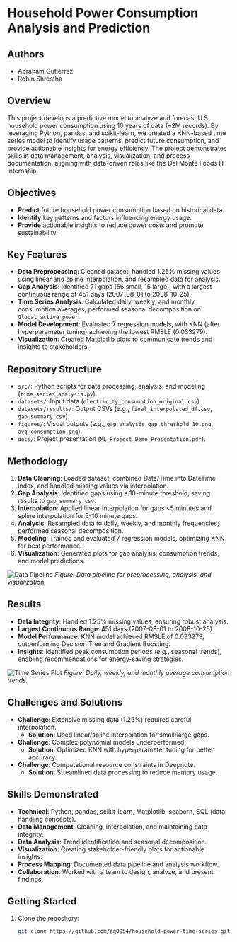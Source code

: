 # Household Power Consumption Analysis and Prediction

## Authors

- Abraham Gutierrez
- Robin Shrestha

## Overview
This project develops a predictive model to analyze and forecast U.S. household power consumption using 10 years of data (~2M records). By leveraging Python, pandas, and scikit-learn, we created a KNN-based time series model to identify usage patterns, predict future consumption, and provide actionable insights for energy efficiency. The project demonstrates skills in data management, analysis, visualization, and process documentation, aligning with data-driven roles like the Del Monte Foods IT internship.

## Objectives
- **Predict** future household power consumption based on historical data.
- **Identify** key patterns and factors influencing energy usage.
- **Provide** actionable insights to reduce power costs and promote sustainability.

## Key Features
- **Data Preprocessing**: Cleaned dataset, handled 1.25% missing values using linear and spline interpolation, and resampled data for analysis.
- **Gap Analysis**: Identified 71 gaps (56 small, 15 large), with a largest continuous range of 451 days (2007-08-01 to 2008-10-25).
- **Time Series Analysis**: Calculated daily, weekly, and monthly consumption averages; performed seasonal decomposition on `Global_active_power`.
- **Model Development**: Evaluated 7 regression models, with KNN (after hyperparameter tuning) achieving the lowest RMSLE (0.033279).
- **Visualization**: Created Matplotlib plots to communicate trends and insights to stakeholders.

## Repository Structure
- `src/`: Python scripts for data processing, analysis, and modeling (`time_series_analysis.py`).
- `datasets/`: Input data (`electricity_consumption_original.csv`).
- `datasets/results/`: Output CSVs (e.g., `final_interpolated_df.csv`, `gap_summary.csv`).
- `figures/`: Visual outputs (e.g., `gap_analysis_gap_threshold_10.png`, `avg_consumption.png`).
- `docs/`: Project presentation (`ML_Project_Demo_Presentation.pdf`).

## Methodology
1. **Data Cleaning**: Loaded dataset, combined Date/Time into DateTime index, and handled missing values via interpolation.
2. **Gap Analysis**: Identified gaps using a 10-minute threshold, saving results to `gap_summary.csv`.
3. **Interpolation**: Applied linear interpolation for gaps <5 minutes and spline interpolation for 5-10 minute gaps.
4. **Analysis**: Resampled data to daily, weekly, and monthly frequencies; performed seasonal decomposition.
5. **Modeling**: Trained and evaluated 7 regression models, optimizing KNN for best performance.
6. **Visualization**: Generated plots for gap analysis, consumption trends, and model predictions.

![Data Pipeline](data_pipeline_flowchart.png)
*Figure: Data pipeline for preprocessing, analysis, and visualization.*

## Results
- **Data Integrity**: Handled 1.25% missing values, ensuring robust analysis.
- **Largest Continuous Range**: 451 days (2007-08-01 to 2008-10-25).
- **Model Performance**: KNN model achieved RMSLE of 0.033279, outperforming Decision Tree and Gradient Boosting.
- **Insights**: Identified peak consumption periods (e.g., seasonal trends), enabling recommendations for energy-saving strategies.

![Time Series Plot](avg_consumption.png)
*Figure: Daily, weekly, and monthly average consumption trends.*

## Challenges and Solutions
- **Challenge**: Extensive missing data (1.25%) required careful interpolation.
  - **Solution**: Used linear/spline interpolation for small/large gaps.
- **Challenge**: Complex polynomial models underperformed.
  - **Solution**: Optimized KNN with hyperparameter tuning for better accuracy.
- **Challenge**: Computational resource constraints in Deepnote.
  - **Solution**: Streamlined data processing to reduce memory usage.

## Skills Demonstrated
- **Technical**: Python, pandas, scikit-learn, Matplotlib, seaborn, SQL (data handling concepts).
- **Data Management**: Cleaning, interpolation, and maintaining data integrity.
- **Data Analysis**: Trend identification and seasonal decomposition.
- **Visualization**: Creating stakeholder-friendly plots for actionable insights.
- **Process Mapping**: Documented data pipeline and analysis workflow.
- **Collaboration**: Worked with a team to design, analyze, and present findings.

## Getting Started
1. Clone the repository:
   ```bash
   git clone https://github.com/ag0954/household-power-time-series.git
